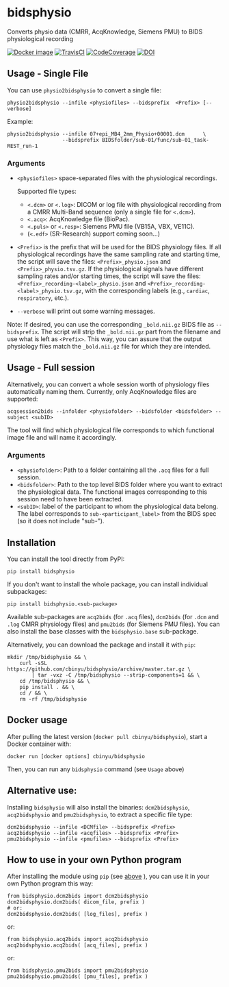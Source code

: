# bidsphysio
Converts physio data (CMRR, AcqKnowledge, Siemens PMU) to BIDS physiological recording

[![Docker image](https://img.shields.io/badge/docker-cbinyu/bidsphysio:latest-brightgreen.svg?logo=docker&style=flat)](https://hub.docker.com/r/cbinyu/bidsphysio/tags/)
[![TravisCI](https://travis-ci.com/cbinyu/bidsphysio.svg?branch=master)](https://travis-ci.com/cbinyu/bidsphysio)
[![CodeCoverage](https://codecov.io/gh/cbinyu/bidsphysio/branch/master/graph/badge.svg)](https://codecov.io/gh/cbinyu/bidsphysio)
[![DOI](https://zenodo.org/badge/239006399.svg)](https://zenodo.org/badge/latestdoi/239006399)

## Usage - Single File

You can use `physio2bidsphysio` to convert a single file:
```
physio2bidsphysio --infile <physiofiles> --bidsprefix  <Prefix> [--verbose]
```

Example:
```
physio2bidsphysio --infile 07+epi_MB4_2mm_Physio+00001.dcm      \
                  --bidsprefix BIDSfolder/sub-01/func/sub-01_task-REST_run-1
```

### Arguments
 * `<physiofiles>` space-separated files with the physiological recordings.
 
    Supported file types:
	 * `<.dcm>` or `<.log>`: DICOM or log file with physiological recording from a CMRR
     Multi-Band sequence (only a single file for `<.dcm>`).
	 * `<.acq>`: AcqKnowledge file (BioPac).
	 * `<.puls>` or `<.resp>`: Siemens PMU file (VB15A, VBX, VE11C).
	 * (`<.edf>` (SR-Research) support coming soon...)
 * `<Prefix>` is the prefix that will be used for the BIDS physiology files.  If all physiological recordings have the same sampling rate and starting time, the script will save the files: `<Prefix>_physio.json` and `<Prefix>_physio.tsv.gz`.  If the physiological signals have different sampling rates and/or starting times, the script will save the files: `<Prefix>_recording-<label>_physio.json` and `<Prefix>_recording-<label>_physio.tsv.gz`, with the corresponding labels (e.g., `cardiac`, `respiratory`, etc.).
 * `--verbose` will print out some warning messages.



Note: If desired, you can use the corresponding `_bold.nii.gz` BIDS file as `--bidsprefix`. The script will strip the `_bold.nii.gz` part from the filename and use what is left as `<Prefix>`. This way, you can assure that the output physiology files match the `_bold.nii.gz` file for which they are intended.

## Usage - Full session

Alternatively, you can convert a whole session worth of physiology files automatically naming them. Currently, only AcqKnowledge files are supported:

```
acqsession2bids --infolder <physiofolder> --bidsfolder <bidsfolder> --subject <subID>
```
The tool will find which physiological file corresponds to which functional image file and will name it accordingly.


### Arguments

 * `<physiofolder>`: Path to a folder containing all the `.acq` files for a full session.
 * `<bidsfolder>`: Path to the top level BIDS folder where you want to extract the physiological data.
 The functional images corresponding to this session need to have been extracted.
 * `<subID>`: label of the participant to whom the physiological data belong. The label corresponds to `sub-<participant_label>` from the BIDS spec (so it does not include "sub-").  


## Installation
You can install the tool directly from PyPI:
```
pip install bidsphysio
```

If you don't want to install the whole package, you can install individual subpackages:
```
pip install bidsphysio.<sub-package>
```
Available sub-packages are `acq2bids` (for `.acq` files),
`dcm2bids` (for `.dcm` and `.log` CMRR physiology files)
 and `pmu2bids` (for Siemens PMU files). 
You can also install the base classes with the `bidsphysio.base` sub-package.

Alternatively, you can download the package and install it with `pip`:
```
mkdir /tmp/bidsphysio && \
    curl -sSL https://github.com/cbinyu/bidsphysio/archive/master.tar.gz \
        | tar -vxz -C /tmp/bidsphysio --strip-components=1 && \
    cd /tmp/bidsphysio && \
    pip install . && \
    cd / && \
    rm -rf /tmp/bidsphysio
```

## Docker usage
After pulling the latest version (`docker pull cbinyu/bidsphysio`), start a Docker container with:
```
docker run [docker options] cbinyu/bidsphysio
```
Then, you can run any `bidsphysio` command (see `Usage` above)


## Alternative use:

Installing `bidsphysio` will also install the binaries: `dcm2bidsphysio`, `acq2bidsphysio`
and `pmu2bidsphysio`, to extract a specific file type:

```
dcm2bidsphysio --infile <DCMfile> --bidsprefix <Prefix>
acq2bidsphysio --infile <acqfiles> --bidsprefix <Prefix>
pmu2bidsphysio --infile <pmufiles> --bidsprefix <Prefix>
```

## How to use in your own Python program
After installing the module using `pip` (see [above](https://github.com/cbinyu/bidsphysio#installation "Installation") ), you can use it in your own Python program this way:
```
from bidsphysio.dcm2bids import dcm2bidsphysio
dcm2bidsphysio.dcm2bids( dicom_file, prefix )
# or:
dcm2bidsphysio.dcm2bids( [log_files], prefix )
```
or:
```
from bidsphysio.acq2bids import acq2bidsphysio
acq2bidsphysio.acq2bids( [acq_files], prefix )
```
or:
```
from bidsphysio.pmu2bids import pmu2bidsphysio
pmu2bidsphysio.pmu2bids( [pmu_files], prefix )
```


